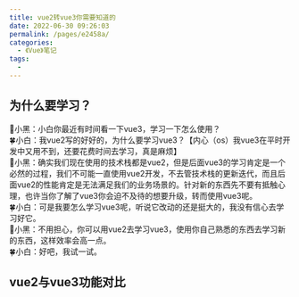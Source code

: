 ```yaml
---
title: vue2转vue3你需要知道的
date: 2022-06-30 09:26:03
permalink: /pages/e2458a/
categories:
  - 《Vue》笔记
tags:
  - 
---
```

## 为什么要学习？
:whale:小黑：小白你最近有时间看一下vue3，学习一下怎么使用？<br/>
:four_leaf_clover:小白：我vue2写的好好的，为什么要学习vue3？【内心（os）我vue3在平时开发中又用不到，还要花费时间去学习，真是麻烦】<br/>
:whale:小黑：确实我们现在使用的技术栈都是vue2，但是后面vue3的学习肯定是一个必然的过程，我们不可能一直使用vue2开发，不去管技术栈的更新迭代，而且后面vue2的性能肯定是无法满足我们的业务场景的。针对新的东西先不要有抵触心理，也许当你了解了vue3你会迫不及待的想要升级，转而使用vue3呢。<br/>
:four_leaf_clover:小白：可是我要怎么学习vue3呢，听说它改动的还是挺大的，我没有信心去学习好它。<br/>
:whale:小黑：不用担心，你可以用vue2去学习vue3，使用你自己熟悉的东西去学习新的东西，这样效率会高一点。<br/>
:four_leaf_clover:小白：好吧，我试一试。<br/>

## vue2与vue3功能对比

### 